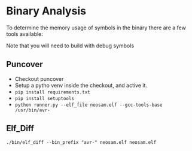 # Binary Analysis

To determine the memory usage of symbols in the binary there are a few tools available:

Note that you will need to build with debug symbols

## Puncover

- Checkout puncover
- Setup a pytho venv inside the checkout, and active it.
- `pip install requirements.txt`
- `pip install setuptools`
- `python runner.py --elf_file neosam.elf --gcc-tools-base /usr/bin/avr-`

## Elf_Diff

`./bin/elf_diff --bin_prefix "avr-" neosam.elf neosam.elf`
